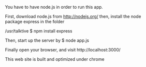 You have to have node.js in order to run this app.

First, download node.js from http://nodejs.org/
then, install the node package express in the folder

/usr/talktive $ npm install express

Then, start up the server by
$ node app.js

Finally open your browser, and visit http://localhost:3000/

This web site is built and optimized under chrome
